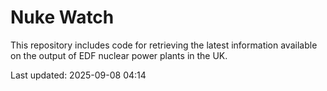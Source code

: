 # Nuke Watch

This repository includes code for retrieving the latest information available on the output of EDF nuclear power plants in the UK.

Last updated: 2025-09-08 04:14
